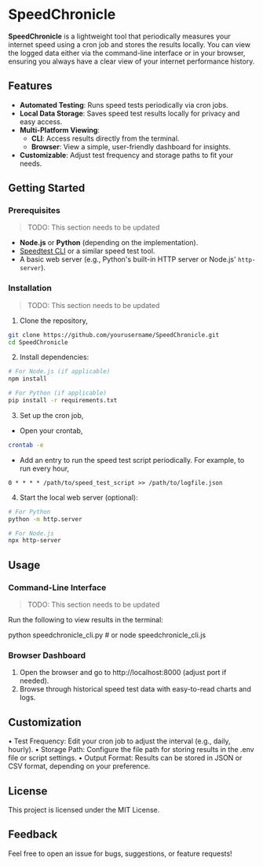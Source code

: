 # SpeedChronicle  

**SpeedChronicle** is a lightweight tool that periodically measures your internet speed using a cron job and stores the results locally. You can view the logged data either via the command-line interface or in your browser, ensuring you always have a clear view of your internet performance history.

## Features

- **Automated Testing**: Runs speed tests periodically via cron jobs.  
- **Local Data Storage**: Saves speed test results locally for privacy and easy access.  
- **Multi-Platform Viewing**:  
  - **CLI**: Access results directly from the terminal.  
  - **Browser**: View a simple, user-friendly dashboard for insights.  
- **Customizable**: Adjust test frequency and storage paths to fit your needs.  

## Getting Started  

### Prerequisites  

> TODO: This section needs to be updated

- **Node.js** or **Python** (depending on the implementation).  
- [Speedtest CLI](https://www.speedtest.net/apps/cli) or a similar speed test tool.  
- A basic web server (e.g., Python's built-in HTTP server or Node.js' `http-server`).

### Installation

> TODO: This section needs to be updated

1. Clone the repository,

 ```bash
git clone https://github.com/yourusername/SpeedChronicle.git
cd SpeedChronicle
```

2. Install dependencies:

```sh
# For Node.js (if applicable)
npm install  

# For Python (if applicable)
pip install -r requirements.txt  
```

3. Set up the cron job,
  - Open your crontab,

```sh
crontab -e
```

  - Add an entry to run the speed test script periodically. For example, to run every hour,

```text
0 * * * * /path/to/speed_test_script >> /path/to/logfile.json
```

4. Start the local web server (optional):

```sh
# For Python
python -m http.server  

# For Node.js
npx http-server
```

## Usage

### Command-Line Interface

> TODO: This section needs to be updated

Run the following to view results in the terminal:

python speedchronicle_cli.py  # or
node speedchronicle_cli.js

### Browser Dashboard

1. Open the browser and go to http://localhost:8000 (adjust port if needed).
2. Browse through historical speed test data with easy-to-read charts and logs.

## Customization

•	Test Frequency: Edit your cron job to adjust the interval (e.g., daily, hourly).
•	Storage Path: Configure the file path for storing results in the .env file or script settings.
•	Output Format: Results can be stored in JSON or CSV format, depending on your preference.

## License

This project is licensed under the MIT License.

## Feedback

Feel free to open an issue for bugs, suggestions, or feature requests!

